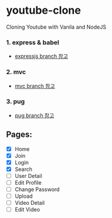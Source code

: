 # youtube-clone
Cloning Youtube with Vanila and NodeJS

### 1. express & babel
- [expressjs branch 참고](https://github.com/yoojh9/youtube-clone/tree/expressjs)

### 2. mvc
- [mvc branch 참고](https://github.com/yoojh9/youtube-clone/tree/mvc)

### 3. pug
- [pug branch 참고](https://github.com/yoojh9/youtube-clone/tree/pug)


## Pages:
- [x] Home
- [x] Join
- [x] Login
- [x] Search
- [ ] User Detail
- [ ] Edit Profile
- [ ] Change Password
- [ ] Upload
- [ ] Video Detail
- [ ] Edit Video
